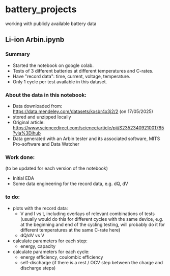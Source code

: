 # battery_projects
working with publicly available battery data

## Li-ion Arbin.ipynb

### Summary
* Started the notebook on google colab.
* Tests of 3 different batteries at different temperatures and C-rates.
* Have "record data": time, current, voltage, temperature.
* Only 1 cycle per test available in this dataset. 

### About the data in this notebook:
* Data downloaded from: https://data.mendeley.com/datasets/kxsbr4x3j2/2 (on 17/05/2025)
* stored and unzipped locally
* Original article: https://www.sciencedirect.com/science/article/pii/S2352340921001785?via%3Dihub
* Data generated with an Arbin tester and its associated software, MITS Pro-software and Data Watcher

### Work done:

(to be updated for each version of the notebook)

* Initial EDA
* Some data engineering for the record data, e.g. dQ, dV

### to do:
* plots with the record data:
  * V and I vs t, including overlays of relevant combinations of tests (usually would do this for different cycles with the same device, e.g. at the beginning and end of the cycling testing, will probably do it for different temperatures at the same C-rate here)
  * dQ/dV vs V
* calculate parameters for each step:
  * energy, capacity
* calculate parameters for each cycle:
  * energy efficiency, coulombic efficiency
  * self-discharge (if there is a rest / OCV step between the charge and discharge steps)
